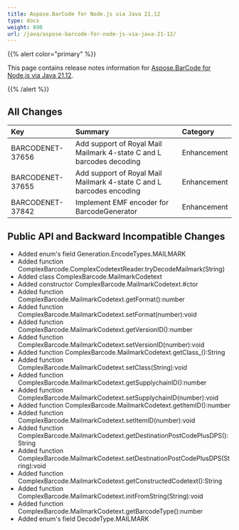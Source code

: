 ```yaml
---
title: Aspose.BarCode for Node.js via Java 21.12
type: docs
weight: 890
url: /java/aspose-barcode-for-node-js-via-java-21-12/
---
```


{{% alert color="primary" %}} 

This page contains release notes information for [Aspose.BarCode for Node.js via Java 21.12](https://downloads.aspose.com/barcode/nodejs/new-releases/aspose.barcode-for-node.js-via-java-21.12/).

{{% /alert %}}

## **All Changes**

|**Key**|**Summary**|**Category**|
| :- | :- | :- |
|BARCODENET-37656|Add support of Royal Mail Mailmark 4-state C and L barcodes decoding|Enhancement|
|BARCODENET-37655|Add support of Royal Mail Mailmark 4-state C and L barcodes encoding|Enhancement|
|BARCODENET-37842|Implement EMF encoder for BarcodeGenerator|Enhancement|

## **Public API and Backward Incompatible Changes**

- Added enum's field Generation.EncodeTypes.MAILMARK
- Added function ComplexBarcode.ComplexCodetextReader.tryDecodeMailmark(String)
- Added class ComplexBarcode.MailmarkCodetext
- Added constructor ComplexBarcode.MailmarkCodetext.#ctor
- Added function ComplexBarcode.MailmarkCodetext.getFormat():number
- Added function ComplexBarcode.MailmarkCodetext.setFormat(number):void
- Added function ComplexBarcode.MailmarkCodetext.getVersionID():number
- Added function ComplexBarcode.MailmarkCodetext.setVersionID(number):void
- Added function ComplexBarcode.MailmarkCodetext.getClass_():String
- Added function ComplexBarcode.MailmarkCodetext.setClass(String):void
- Added function ComplexBarcode.MailmarkCodetext.getSupplychainID():number
- Added function ComplexBarcode.MailmarkCodetext.setSupplychainID(number):void
- Added function ComplexBarcode.MailmarkCodetext.getItemID():number
- Added function ComplexBarcode.MailmarkCodetext.setItemID(number):void
- Added function ComplexBarcode.MailmarkCodetext.getDestinationPostCodePlusDPS():String
- Added function ComplexBarcode.MailmarkCodetext.setDestinationPostCodePlusDPS(String):void
- Added function ComplexBarcode.MailmarkCodetext.getConstructedCodetext():String
- Added function ComplexBarcode.MailmarkCodetext.initFromString(String):void
- Added function ComplexBarcode.MailmarkCodetext.getBarcodeType():number
- Added enum's field DecodeType.MAILMARK
